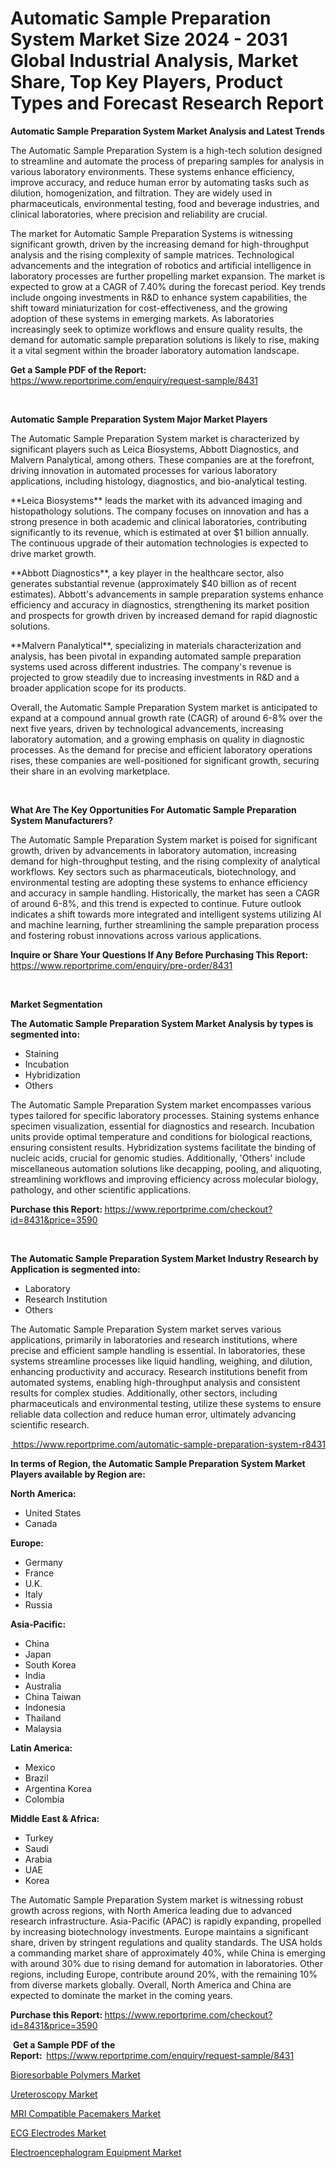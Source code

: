 <p><h1>Automatic Sample Preparation System Market Size 2024 - 2031 Global Industrial Analysis, Market Share, Top Key Players, Product Types and Forecast Research Report</h1></p><p><strong>Automatic Sample Preparation System Market Analysis and Latest Trends</strong></p>
<p><p>The Automatic Sample Preparation System is a high-tech solution designed to streamline and automate the process of preparing samples for analysis in various laboratory environments. These systems enhance efficiency, improve accuracy, and reduce human error by automating tasks such as dilution, homogenization, and filtration. They are widely used in pharmaceuticals, environmental testing, food and beverage industries, and clinical laboratories, where precision and reliability are crucial.</p><p>The market for Automatic Sample Preparation Systems is witnessing significant growth, driven by the increasing demand for high-throughput analysis and the rising complexity of sample matrices. Technological advancements and the integration of robotics and artificial intelligence in laboratory processes are further propelling market expansion. The market is expected to grow at a CAGR of 7.40% during the forecast period. Key trends include ongoing investments in R&D to enhance system capabilities, the shift toward miniaturization for cost-effectiveness, and the growing adoption of these systems in emerging markets. As laboratories increasingly seek to optimize workflows and ensure quality results, the demand for automatic sample preparation solutions is likely to rise, making it a vital segment within the broader laboratory automation landscape.</p></p>
<p><strong>Get a Sample PDF of the Report:&nbsp;</strong> <a href="https://www.reportprime.com/enquiry/request-sample/8431?utm_campaign=9&utm_medium=2&utm_source=Github&utm_content=ia&utm_term=05112024&utm_id=automatic-sample-preparation-system">https://www.reportprime.com/enquiry/request-sample/8431</a></p>
<p>&nbsp;</p>
<p><strong>Automatic Sample Preparation System Major Market Players</strong></p>
<p><p>The Automatic Sample Preparation System market is characterized by significant players such as Leica Biosystems, Abbott Diagnostics, and Malvern Panalytical, among others. These companies are at the forefront, driving innovation in automated processes for various laboratory applications, including histology, diagnostics, and bio-analytical testing.</p><p>**Leica Biosystems** leads the market with its advanced imaging and histopathology solutions. The company focuses on innovation and has a strong presence in both academic and clinical laboratories, contributing significantly to its revenue, which is estimated at over $1 billion annually. The continuous upgrade of their automation technologies is expected to drive market growth.</p><p>**Abbott Diagnostics**, a key player in the healthcare sector, also generates substantial revenue (approximately $40 billion as of recent estimates). Abbott's advancements in sample preparation systems enhance efficiency and accuracy in diagnostics, strengthening its market position and prospects for growth driven by increased demand for rapid diagnostic solutions.</p><p>**Malvern Panalytical**, specializing in materials characterization and analysis, has been pivotal in expanding automated sample preparation systems used across different industries. The company's revenue is projected to grow steadily due to increasing investments in R&D and a broader application scope for its products.</p><p>Overall, the Automatic Sample Preparation System market is anticipated to expand at a compound annual growth rate (CAGR) of around 6-8% over the next five years, driven by technological advancements, increasing laboratory automation, and a growing emphasis on quality in diagnostic processes. As the demand for precise and efficient laboratory operations rises, these companies are well-positioned for significant growth, securing their share in an evolving marketplace.</p></p>
<p>&nbsp;</p>
<p><strong>What Are The Key Opportunities For Automatic Sample Preparation System Manufacturers?</strong></p>
<p><p>The Automatic Sample Preparation System market is poised for significant growth, driven by advancements in laboratory automation, increasing demand for high-throughput testing, and the rising complexity of analytical workflows. Key sectors such as pharmaceuticals, biotechnology, and environmental testing are adopting these systems to enhance efficiency and accuracy in sample handling. Historically, the market has seen a CAGR of around 6-8%, and this trend is expected to continue. Future outlook indicates a shift towards more integrated and intelligent systems utilizing AI and machine learning, further streamlining the sample preparation process and fostering robust innovations across various applications.</p></p>
<p><strong>Inquire or Share Your Questions If Any Before Purchasing This Report:</strong> <a href="https://www.reportprime.com/enquiry/pre-order/8431?utm_campaign=9&utm_medium=2&utm_source=Github&utm_content=ia&utm_term=05112024&utm_id=automatic-sample-preparation-system">https://www.reportprime.com/enquiry/pre-order/8431</a></p>
<p>&nbsp;</p>
<p><strong>Market Segmentation</strong></p>
<p><strong>The Automatic Sample Preparation System Market Analysis by types is segmented into:</strong></p>
<p><ul><li>Staining</li><li>Incubation</li><li>Hybridization</li><li>Others</li></ul></p>
<p><p>The Automatic Sample Preparation System market encompasses various types tailored for specific laboratory processes. Staining systems enhance specimen visualization, essential for diagnostics and research. Incubation units provide optimal temperature and conditions for biological reactions, ensuring consistent results. Hybridization systems facilitate the binding of nucleic acids, crucial for genomic studies. Additionally, 'Others' include miscellaneous automation solutions like decapping, pooling, and aliquoting, streamlining workflows and improving efficiency across molecular biology, pathology, and other scientific applications.</p></p>
<p><strong>Purchase this Report:&nbsp;</strong><a href="https://www.reportprime.com/checkout?id=8431&price=3590&utm_campaign=9&utm_medium=2&utm_source=Github&utm_content=ia&utm_term=05112024&utm_id=automatic-sample-preparation-system">https://www.reportprime.com/checkout?id=8431&price=3590</a></p>
<p>&nbsp;</p>
<p><strong>The Automatic Sample Preparation System Market Industry Research by Application is segmented into:</strong></p>
<p><ul><li>Laboratory</li><li>Research Institution</li><li>Others</li></ul></p>
<p><p>The Automatic Sample Preparation System market serves various applications, primarily in laboratories and research institutions, where precise and efficient sample handling is essential. In laboratories, these systems streamline processes like liquid handling, weighing, and dilution, enhancing productivity and accuracy. Research institutions benefit from automated systems, enabling high-throughput analysis and consistent results for complex studies. Additionally, other sectors, including pharmaceuticals and environmental testing, utilize these systems to ensure reliable data collection and reduce human error, ultimately advancing scientific research.</p></p>
<p><a href="https://www.reportprime.com/automatic-sample-preparation-system-r8431?utm_campaign=9&utm_medium=2&utm_source=Github&utm_content=ia&utm_term=05112024&utm_id=automatic-sample-preparation-system">&nbsp;https://www.reportprime.com/automatic-sample-preparation-system-r8431</a></p>
<p><strong>In terms of Region, the Automatic Sample Preparation System Market Players available by Region are:</strong></p>
<p>
    <p> <strong> North America: </strong>
        <ul>
            <li>United States</li>
            <li>Canada</li>
        </ul>
        </p> 
    <p> <strong> Europe: </strong>
        <ul>
            <li>Germany</li>
            <li>France</li>
            <li>U.K.</li>
            <li>Italy</li>
            <li>Russia</li>
        </ul>
        </p> 
    <p> <strong> Asia-Pacific: </strong>
        <ul>
            <li>China</li>
            <li>Japan</li>
            <li>South Korea</li>
            <li>India</li>
            <li>Australia</li>
            <li>China Taiwan</li>
            <li>Indonesia</li>
            <li>Thailand</li>
            <li>Malaysia</li>
        </ul>
        </p> 
    <p> <strong> Latin America: </strong>
        <ul>
            <li>Mexico</li>
            <li>Brazil</li>
            <li>Argentina Korea</li>
            <li>Colombia</li>
        </ul>
        </p> 
    <p> <strong> Middle East & Africa: </strong>
        <ul>
            <li>Turkey</li>
            <li>Saudi</li>
            <li>Arabia</li>
            <li>UAE</li>
            <li>Korea</li>
        </ul>
    </p>
    </p>
<p><p>The Automatic Sample Preparation System market is witnessing robust growth across regions, with North America leading due to advanced research infrastructure. Asia-Pacific (APAC) is rapidly expanding, propelled by increasing biotechnology investments. Europe maintains a significant share, driven by stringent regulations and quality standards. The USA holds a commanding market share of approximately 40%, while China is emerging with around 30% due to rising demand for automation in laboratories. Other regions, including Europe, contribute around 20%, with the remaining 10% from diverse markets globally. Overall, North America and China are expected to dominate the market in the coming years.</p></p>
<p><strong>Purchase this Report: </strong><a href="https://www.reportprime.com/checkout?id=8431&price=3590&utm_campaign=9&utm_medium=2&utm_source=Github&utm_content=ia&utm_term=05112024&utm_id=automatic-sample-preparation-system">https://www.reportprime.com/checkout?id=8431&price=3590</a></p>
<p>&nbsp;<strong>Get a Sample PDF of the Report:&nbsp;&nbsp;</strong><a href="https://www.reportprime.com/enquiry/request-sample/8431?utm_campaign=9&utm_medium=2&utm_source=Github&utm_content=ia&utm_term=05112024&utm_id=automatic-sample-preparation-system">https://www.reportprime.com/enquiry/request-sample/8431</a></p>
<p><strong></strong></p>
<p><p><a href="https://issuu.com/reportprime-2/docs/bioresorbable-polymers-market-size-_f38640aa36fd6d?utm_campaign=9&utm_medium=2&utm_source=Github&utm_content=ia&utm_term=05112024&utm_id=automatic-sample-preparation-system">Bioresorbable Polymers Market</a></p><p><a href="https://issuu.com/reportprime-2/docs/ureteroscopy-market-size-2030.pptx_ada12b541ca979?utm_campaign=9&utm_medium=2&utm_source=Github&utm_content=ia&utm_term=05112024&utm_id=automatic-sample-preparation-system">Ureteroscopy Market</a></p><p><a href="https://github.com/WashimHussain441/Market-Research-Report-List-1/blob/main/mri-compatible-pacemakers-market.md?utm_campaign=9&utm_medium=2&utm_source=Github&utm_content=ia&utm_term=05112024&utm_id=automatic-sample-preparation-system">MRI Compatible Pacemakers Market</a></p><p><a href="https://issuu.com/reportprime-2/docs/ecg-electrodes-market-size-2030.ppt_d2a3002d3e3469?utm_campaign=9&utm_medium=2&utm_source=Github&utm_content=ia&utm_term=05112024&utm_id=automatic-sample-preparation-system">ECG Electrodes Market</a></p><p><a href="https://github.com/Annahawkins697/Market-Research-Report-List-1/blob/main/electroencephalogram-equipment-market.md?utm_campaign=9&utm_medium=2&utm_source=Github&utm_content=ia&utm_term=05112024&utm_id=automatic-sample-preparation-system">Electroencephalogram Equipment Market</a></p></p>